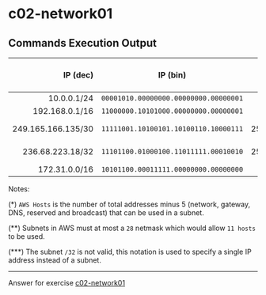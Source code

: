 # c02-network01

## Commands Execution Output

| IP (dec)           | IP (bin)                              | Subnet (dec)    | Subnet (bin)                          | RFC1918 | Hosts (*) | AWS Hosts (*) |
| -----------------: | :-----------------------------------: | --------------: | :-----------------------------------: | :------ | --------: | ------------: |
|        10.0.0.1/24 | `00001010.00000000.00000000.00000001` |   255.255.255.0 | `11111111.11111111.11111111.00000000` | Private |       254 |           251 |
|     192.168.0.1/16 | `11000000.10101000.00000000.00000001` |     255.255.0.0 | `11111111.11111111.00000000.00000000` | Private |    65,534 |        65,531 |
| 249.165.166.135/30 | `11111001.10100101.10100110.10000111` | 255.255.255.252 | `11111111.11111111.11111111.11111100` | Public  |         2 |      n/a (**) |
|   236.68.223.18/32 | `11101100.01000100.11011111.00010010` | 255.255.255.255 | `11111111.11111111.11111111.11111111` | Public  | n/a (***) |     n/a (***) | 
|      172.31.0.0/16 | `10101100.00011111.00000000.00000000` |     255.255.0.0 | `11111111.11111111.00000000.00000000` | Private |    65,534 |        65,531 |

Notes:

(*) `AWS Hosts` is the number of total addresses minus 5 (network, gateway, DNS, reserved and broadcast) that can be used in a subnet.

(**) Subnets in AWS must at most a `28` netmask which would allow `11 hosts` to be used.

(***) The subnet `/32` is not valid, this notation is used to specify a single IP address instead of a subnet.

<!-- Don't change anything below this point-->
***
Answer for exercise [c02-network01](https://github.com/devopsacademyau/academy/blob/893381c6f0b69434d9e8597d3d4b1c17f9bc1371/classes/02class/exercises/c02-network01/README.md)